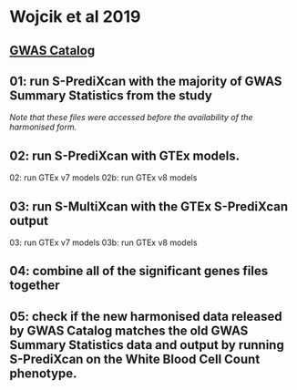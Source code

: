 # Wojcik et al 2019

## [GWAS Catalog](https://www.ebi.ac.uk/gwas/publications/31217584)


## 01: run S-PrediXcan with the majority of GWAS Summary Statistics from the study
*Note that these files were accessed before the availability of the harmonised form.*


## 02: run S-PrediXcan with GTEx models.
02: run GTEx v7 models
02b: run GTEx v8 models

## 03: run S-MultiXcan with the GTEx S-PrediXcan output
03: run GTEx v7 models
03b: run GTEx v8 models

## 04: combine all of the significant genes files together

## 05: check if the new harmonised data released by GWAS Catalog matches the old GWAS Summary Statistics data and output by running S-PrediXcan on the White Blood Cell Count phenotype.
